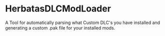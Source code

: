 # HerbatasDLCModLoader

A Tool for automatically parsing what Custom DLC's you have installed and generating a custom .pak file for your installed mods.
